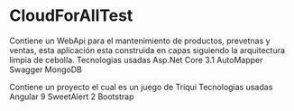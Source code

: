 # CloudForAllTest

Contiene un WebApi para el mantenimiento de productos, prevetnas y ventas, esta aplicación esta construida en capas siguiendo la arquitectura limpia de cebolla. Tecnologias usadas
    Asp.Net Core 3.1
    AutoMapper
    Swagger
    MongoDB

Contiene un proyecto el cual es un juego de Triqui Tecnologias usadas
    Angular 9
    SweetAlert 2
    Bootstrap
